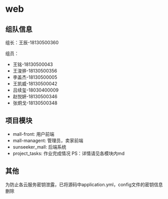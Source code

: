 # web
## 组队信息

组长：王辰-18130500360

组员：

+ 王铭-18130500043
+ 王浚骅-18130500356
+ 李盖杰-18130500005
+ 王凯威-18130500042
+ 吕续玺-18030400009
+ 赵悦妍-18130500346
+ 张炯戈-18130500348

## 项目模块
+ mall-front: 用户前端
+ mall-managent: 管理员，卖家前端
+ sunseeker_mall: 后端系统
+ project_tasks: 作业完成情况
PS：详情请见各模块内md
## 其他
为防止各云服务密钥泄露，已将源码中application.yml，config文件的密钥信息删除
